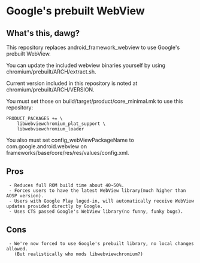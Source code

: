 Google's prebuilt WebView
=========================

What's this, dawg?
------------------
This repository replaces android_framework_webview to use Google's prebuilt WebView.

You can update the included webview binaries yourself by using chromium/prebuilt/ARCH/extract.sh.

Current version included in this repository is noted at chromium/prebuilt/ARCH/VERSION.

You must set those on build/target/product/core_minimal.mk to use this repository:
```
PRODUCT_PACKAGES += \
    libwebviewchromium_plat_support \
    libwebviewchromium_loader
```
You also must set config_webViewPackageName to com.google.android.webview on frameworks/base/core/res/res/values/config.xml.

Pros
----
```
 - Reduces full ROM build time about 40~50%.
 - Forces users to have the latest WebView library(much higher than AOSP version).
 - Users with Google Play loged-in, will automatically receive WebView updates provided directly by Google.
 - Uses CTS passed Google's WebView library(no funny, funky bugs).
```

Cons
----
```
 - We're now forced to use Google's prebuilt library, no local changes allowed.
   (But realistically who mods libwebviewchromium?)
```

